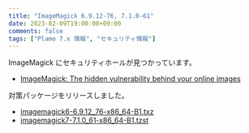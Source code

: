 ```yaml
---
title: "ImageMagick 6.9.12-76, 7.1.0-61"
date: 2023-02-09T19:00:00+09:00
comments: false
tags: ["Plamo 7.x 情報", "セキュリティ情報"]
---
```


ImageMagick にセキュリティホールが見つかっています。

* [ImageMagick: The hidden vulnerability behind your online images](https://www.metabaseq.com/imagemagick-zero-days/)

対策パッケージをリリースしました。

* [imagemagick6-6.9.12_76-x86_64-B1.txz](https://repository.plamolinux.org/pub/linux/Plamo/Plamo-7.x/x86_64/plamo/05_ext/imagemagick6-6.9.12_76-x86_64-B1.txz)
* [imagemagick7-7.1.0_61-x86_64-B1.tzst](https://repository.plamolinux.org/pub/linux/Plamo/Plamo-7.x/x86_64/plamo/05_ext/imagemagick7-7.1.0_61-x86_64-B1.tzst)
